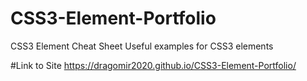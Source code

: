 # CSS3-Element-Portfolio
CSS3 Element Cheat Sheet
Useful examples for CSS3 elements

#Link to Site
https://dragomir2020.github.io/CSS3-Element-Portfolio/
